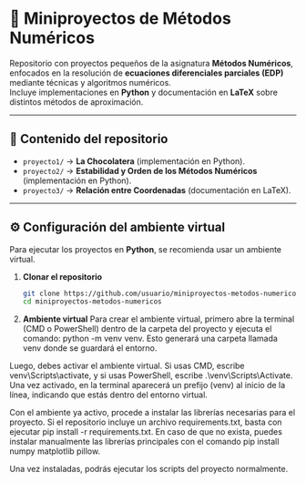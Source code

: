 # 📘 Miniproyectos de Métodos Numéricos

Repositorio con proyectos pequeños de la asignatura **Métodos Numéricos**, enfocados en la resolución de **ecuaciones diferenciales parciales (EDP)** mediante técnicas y algoritmos numéricos.  
Incluye implementaciones en **Python** y documentación en **LaTeX** sobre distintos métodos de aproximación.

---

## 📂 Contenido del repositorio

- `proyecto1/` → **La Chocolatera** (implementación en Python).  
- `proyecto2/` → **Estabilidad y Orden de los Métodos Numéricos** (implementación en Python).  
- `proyecto3/` → **Relación entre Coordenadas** (documentación en LaTeX).  


---

## ⚙️ Configuración del ambiente virtual

Para ejecutar los proyectos en **Python**, se recomienda usar un ambiente virtual.

1. **Clonar el repositorio**
   ```bash
   git clone https://github.com/usuario/miniproyectos-metodos-numericos.git
   cd miniproyectos-metodos-numericos
2. **Ambiente virtual**
Para crear el ambiente virtual, primero abre la terminal (CMD o PowerShell) dentro de la carpeta del proyecto y ejecuta el comando:
python -m venv venv.
Esto generará una carpeta llamada venv donde se guardará el entorno.

Luego, debes activar el ambiente virtual. Si usas CMD, escribe venv\Scripts\activate, y si usas PowerShell, escribe .\venv\Scripts\Activate. Una vez activado, en la terminal aparecerá un prefijo (venv) al inicio de la línea, indicando que estás dentro del entorno virtual.

Con el ambiente ya activo, procede a instalar las librerías necesarias para el proyecto. Si el repositorio incluye un archivo requirements.txt, basta con ejecutar pip install -r requirements.txt. En caso de que no exista, puedes instalar manualmente las librerías principales con el comando pip install numpy matplotlib pillow.

Una vez instaladas, podrás ejecutar los scripts del proyecto normalmente.
